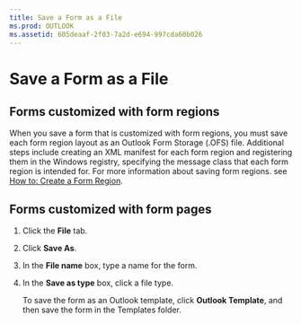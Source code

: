 ```yaml
---
title: Save a Form as a File
ms.prod: OUTLOOK
ms.assetid: 605deaaf-2f03-7a2d-e694-997cda60b026
---
```



# Save a Form as a File

## Forms customized with form regions

When you save a form that is customized with form regions, you must save each form region layout as an Outlook Form Storage (.OFS) file. Additional steps include creating an XML manifest for each form region and registering them in the Windows registry, specifying the message class that each form region is intended for. For more information about saving form regions. see  [How to: Create a Form Region](create-a-form-region.md).


## Forms customized with form pages


1. Click the  **File** tab.
    
2. Click  **Save As**. 
    
3. In the  **File name** box, type a name for the form.
    
4. In the  **Save as type** box, click a file type.
    
    To save the form as an Outlook template, click  **Outlook Template**, and then save the form in the Templates folder. 
    

